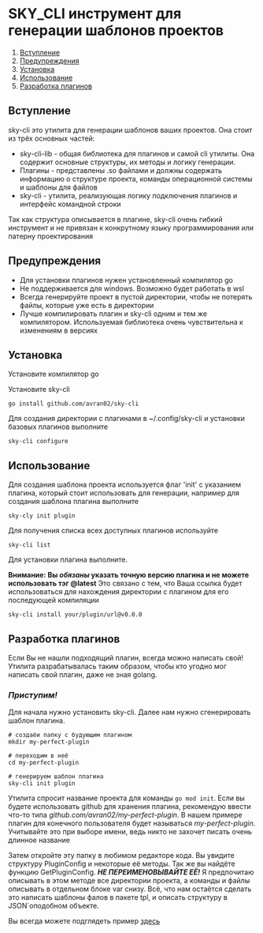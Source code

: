# SKY_CLI инструмент для генерации шаблонов проектов

1. [Вступление](#вступление)
2. [Предупреждения](#предупреждения)
3. [Установка](#установка)
4. [Использование](#использование)
5. [Разработка плагинов](#разработка-плагинов)

## Вступление
sky-cli это утилита для генерации шаблонов ваших проектов. Она стоит из трёх основных частей:
- sky-cli-lib - общая библиотека для плагинов и самой cli утилиты. Она содержит основные структуры, их методы и логику генерации.
- Плагины - представлены .so файлами и должны содержать информацию о структуре проекта, команды операционной системы и шаблоны для файлов
- sky-cli - утилита, реализующая логику подключения плагинов и интерфейс командной строки

Так как структура описывается в плагине, sky-cli очень гибкий инструмент и не привязан к конкрутному языку программирования или патерну проектирования
## Предупреждения
- Для установки плагинов нужен установленный компилятор go
- Не поддерживается для windows. Возможно будет работать в wsl
- Всегда генерируйте проект в пустой директории, чтобы не потерять файлы, которые уже есть в директории
- Лучше компилировать плагин и sky-cli одним и тем же компилятором. Используемая библиотека очень чувствительна к изменениям в версиях
## Установка
Установите компилятор go

Установите sky-cli 
```
go install github.com/avran02/sky-cli
```
Для создания директории с плагинами в ~/.config/sky-cli и установки базовых плагинов выполните 
```
sky-cli configure
```
## Использование
Для создания шаблона проекта используется флаг 'init' с указанием плагина, который стоит использовать для генерации, например для создания шаблона плагина выполните 
```
sky-cly init plugin
```
Для получения списка всех доступных плагинов используйте 
```
sky-cli list
```
Для установки плагина выполните.

 __Внимание: Вы _обязаны_ указать точную версию плагина и не можете использовать тэг @latest__
 Это связано с тем, что Ваша ссылка будет использоваться для нахождения директории с плагином для его последующей компиляции
```
sky-cli install your/plugin/url@v0.0.0
```
## Разработка плагинов
Если Вы не нашли подходящий плагин, всегда можно написать свой! Утилита разрабатывалась таким образом, чтобы кто угодно мог написать свой плагин, даже не зная golang.

### _Приступим!_

Для начала нужно установить sky-cli. Далее нам нужно сгенерировать шаблон плагина.
```
# создаёи папку с будующим плагином
mkdir my-perfect-plugin

# переходим в неё
cd my-perfect-plugin

# генерируем шаблон плагина
sky-cli init plugin
```
Утилита спросит название проекта для команды `go mod init`. Если вы будете использовать github для хранения плагина, рекомендую ввести что-то типа _github.com/avran02/my-perfect-plugin_. В нашем примере плагин для конечного пользователя будет называться _my-perfect-plugin_. Учитывайте это при выборе имени, ведь никто не захочет писать очень длинное название 

Затем откройте эту папку в любимом редакторе кода. Вы увидите структуру PluginConfig и некоторые её методы. Так же вы найдёте функцию GetPluginConfig. ___НЕ ПЕРЕИМЕНОВЫВАЙТЕ ЕЁ!___ Я предпочитаю описывать в этом методе все директории проекта, а команды и файлы описывать в отдельном блоке var снизу. Всё, что нам остаётся сделать это написать шаблоны фалов в пакете tpl, и описать структуру в JSON`оподобном объекте.

Вы всегда можете подглядеть пример [здесь](https://github.com/avran02/go-grpc)
